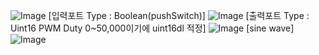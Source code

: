 ![Image](https://github.com/user-attachments/assets/bfaee8e2-b588-4746-ae04-e26dc94c9ccd)
[입력포트 Type : Boolean(pushSwitch)]
![Image](https://github.com/user-attachments/assets/c30a4c1c-2af4-4576-9d7e-6fef18af6840)
[출력포트 Type : Uint16 PWM  Duty 0~50,000이기에 uint16dl 적정]
![Image](https://github.com/user-attachments/assets/f4ac20c5-7d19-402e-a9d0-0576d8f0edea)
[sine wave]
![Image](https://github.com/user-attachments/assets/4cd1610a-bd5f-48c4-ad5b-e4eddbe757bd)
